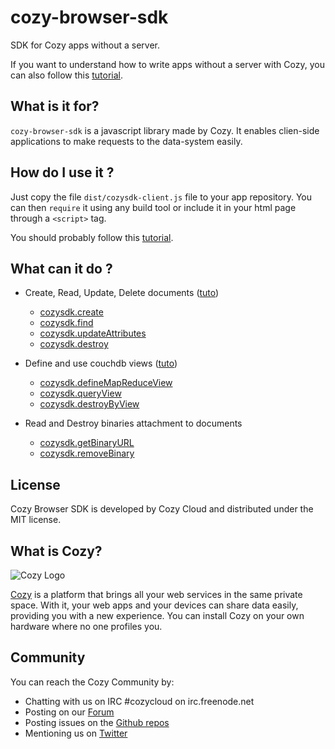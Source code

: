 # cozy-browser-sdk

SDK for Cozy apps without a server.

If you want to understand how to write apps without a server with Cozy, you can also follow this [tutorial](https://dev.cozy.io/clientsideapp.html).

## What is it for?

`cozy-browser-sdk` is a javascript library made by Cozy. It enables clien-side  applications to make requests to the data-system easily.

## How do I use it ?

Just copy the file `dist/cozysdk-client.js` file to your app repository. You can then `require` it using any build tool or include it in your html page through a `<script>` tag.

You should probably follow this [tutorial](https://dev.cozy.io/clientsideapp.html).

## What can it do ?

- Create, Read, Update, Delete documents ([tuto](http://cozy.github.io/cozy-browser-sdk/tutorial-doctype.html))
  - [cozysdk.create](http://cozy.github.io/cozy-browser-sdk/module-crud.html#.create)
  - [cozysdk.find](http://cozy.github.io/cozy-browser-sdk/module-crud.html#.find)
  - [cozysdk.updateAttributes](http://cozy.github.io/cozy-browser-sdk/module-crud.html#.updateAttributes)
  - [cozysdk.destroy](http://cozy.github.io/cozy-browser-sdk/module-crud.html#.destroy)

- Define and use couchdb views ([tuto](http://cozy.github.io/cozy-browser-sdk/tutorial-mapreduce.html))
  - [cozysdk.defineMapReduceView](http://cozy.github.io/cozy-browser-sdk/module-mapreduce.html#.defineMapReduceView)
  - [cozysdk.queryView](http://cozy.github.io/cozy-browser-sdk/module-mapreduce.html#.queryView)
  - [cozysdk.destroyByView](http://cozy.github.io/cozy-browser-sdk/module-mapreduce.html#.destroyByView)

- Read and Destroy binaries attachment to documents
  - [cozysdk.getBinaryURL](http://cozy.github.io/cozy-browser-sdk/module-binaries.html#.getBinaryURL)
  - [cozysdk.removeBinary](http://cozy.github.io/cozy-browser-sdk/module-binaries.html#.removeBinary)


## License

Cozy Browser SDK is developed by Cozy Cloud and distributed under the MIT license.

## What is Cozy?

![Cozy Logo](https://raw.github.com/cozy/cozy-setup/gh-pages/assets/images/happycloud.png)

[Cozy](https://cozy.io) is a platform that brings all your web services in the
same private space.  With it, your web apps and your devices can share data
easily, providing you
with a new experience. You can install Cozy on your own hardware where no one
profiles you.

## Community

You can reach the Cozy Community by:

* Chatting with us on IRC #cozycloud on irc.freenode.net
* Posting on our [Forum](https://forum.cozy.io/)
* Posting issues on the [Github repos](https://github.com/cozy/)
* Mentioning us on [Twitter](https://twitter.com/mycozycloud)
